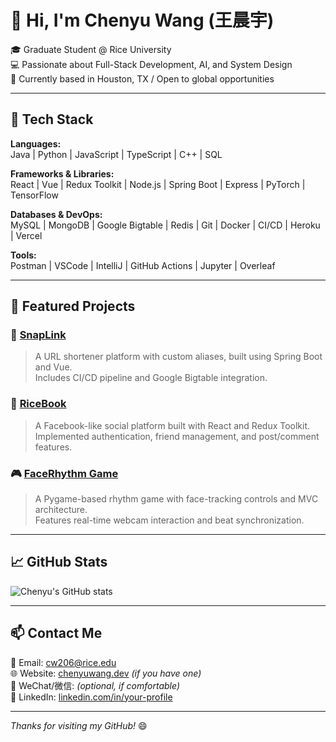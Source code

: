 # 👋 Hi, I'm Chenyu Wang (王晨宇)

🎓 Graduate Student @ Rice University  
💻 Passionate about Full-Stack Development, AI, and System Design  
📍 Currently based in Houston, TX / Open to global opportunities

---

## 🔧 Tech Stack

**Languages:**  
Java | Python | JavaScript | TypeScript | C++ | SQL  

**Frameworks & Libraries:**  
React | Vue | Redux Toolkit | Node.js | Spring Boot | Express | PyTorch | TensorFlow

**Databases & DevOps:**  
MySQL | MongoDB | Google Bigtable | Redis | Git | Docker | CI/CD | Heroku | Vercel

**Tools:**  
Postman | VSCode | IntelliJ | GitHub Actions | Jupyter | Overleaf  

---

## 🌟 Featured Projects

### 🔗 [SnapLink](https://github.com/Ireliaww/SnapLink)  
> A URL shortener platform with custom aliases, built using Spring Boot and Vue.  
> Includes CI/CD pipeline and Google Bigtable integration.

### 📘 [RiceBook](https://github.com/Ireliaww/RiceBook)  
> A Facebook-like social platform built with React and Redux Toolkit.  
> Implemented authentication, friend management, and post/comment features.

### 🎮 [FaceRhythm Game](https://github.com/Ireliaww/FaceRhythm)  
> A Pygame-based rhythm game with face-tracking controls and MVC architecture.  
> Features real-time webcam interaction and beat synchronization.

---

## 📈 GitHub Stats

![Chenyu's GitHub stats](https://github-readme-stats.vercel.app/api?username=your-username&show_icons=true&theme=default)

---

## 📫 Contact Me

📮 Email: cw206@rice.edu  
🌐 Website: [chenyuwang.dev](https://chenyuwang.dev) *(if you have one)*  
📱 WeChat/微信: *(optional, if comfortable)*  
🔗 LinkedIn: [linkedin.com/in/your-profile](https://linkedin.com/in/your-profile)

---

_Thanks for visiting my GitHub!_ 😄
